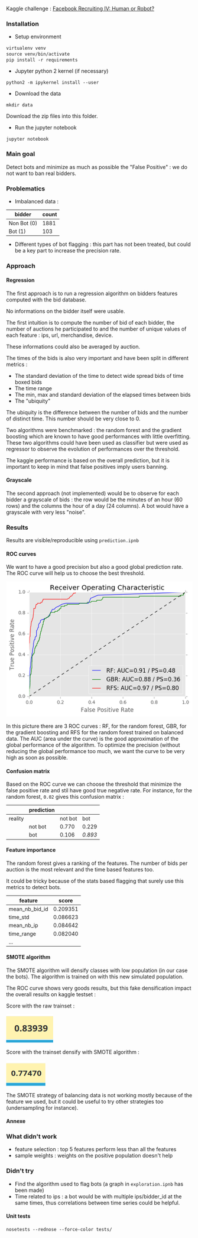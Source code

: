 
Kaggle challenge : [Facebook Recruiting IV: Human or Robot?](https://www.kaggle.com/c/facebook-recruiting-iv-human-or-bot)

### Installation

- Setup environment

```
virtualenv venv
source venv/bin/activate
pip install -r requirements
```

- Jupyter python 2 kernel (if necessary)

```
python2 -m ipykernel install --user
```

- Download the data

```
mkdir data
```

Download the zip files into this folder.

- Run the jupyter notebook

```
jupyter notebook
```

### Main goal

Detect bots and minimize as much as possible the "False Positive" : we do not want to ban real bidders.

### Problematics

 - Imbalanced data :

| bidder      | count |
|-------------|-------|
| Non Bot (0) | 1881  |
|     Bot (1) | 103   |

 - Different types of bot flagging : this part has not been treated, but could be a key part to increase the precision rate.

### Approach

#### Regression

The first approach is to run a regression algorithm on bidders features computed with the bid database.

No informations on the bidder itself were usable.

The first intuition is to compute the number of bid of each bidder, the number of auctions he participated to and the number of unique values of each feature : ips, url, merchandise, device.

These informations could also be averaged by auction.

The times of the bids is also very important and have been split in different metrics :
 - The standard deviation of the time to detect wide spread bids of time boxed bids
 - The time range
 - The min, max and standard deviation of the elapsed times between bids
 - The "ubiquity"

The ubiquity is the difference between the number of bids and the number of distinct time. This number should be very close to 0.

Two algorithms were benchmarked : the random forest and the gradient boosting which are known to have good performances with little overfitting.
These two algorithms could have been used as classifier but were used as regressor to observe the evolution of performances over the threshold.

The kaggle performance is based on the overall prediction, but it is important to keep in mind that false positives imply users banning.

#### Grayscale

The second approach (not implemented) would be to observe for each bidder a grayscale of bids : the row would be the minutes of an hour (60 rows) and the columns the hour of a day (24 columns). A bot would have a grayscale with very less "noise".

### Results

Results are visible/reproducible using `prediction.ipnb`

#### ROC curves

We want to have a good precision but also a good global prediction rate. The ROC curve will help us to choose the best threshold.

![ROC curves for rf, gbr and rf smoted](assets/ROC_SMOTE.png)

In this picture there are 3 ROC curves : RF, for the random forest, GBR, for the gradient boosting and RFS for the random forest trained on balanced data. The AUC (area under the curve) is the good approximation of the global performance of the algorithm. To optimize the precision (without reducing the global performance too much, we want the curve to be very high as soon as possible.

#### Confusion matrix

Based on the ROC curve we can choose the threshold that minimize the false positive rate and stil have good true negative rate. For instance, for the random forest, `0.02` gives this confusion matrix :

|         | prediction |         |         |
|---------|------------|---------|---------|
| reality |            | not bot | bot     |
|         | not bot    |  0.770  |  0.229  |
|         | bot        |  0.106  | *0.893* |

#### Feature importance

The random forest gives a ranking of the features. The number of bids per auction is the most relevant and the time based features too.

It could be tricky because of the stats based flagging that surely use this metrics to detect bots.

|    feature     |  score   |
|----------------|----------|
| mean_nb_bid_id | 0.209351 |
| time_std       | 0.086623 |
| mean_nb_ip     | 0.084642 |
| time_range     | 0.082040 |
| ...                       |

#### SMOTE algorithm

The SMOTE algorithm will densify classes with low population (in our case the bots). The algorithm is trained on with this new simulated population.

The ROC curve shows very goods results, but this fake densification impact the overall results on kaggle testset :

Score with the raw trainset :

![Kaggle result for the random forest](assets/rf.png)

Score with the trainset densify with SMOTE algorithm :

![Kaggle result for the random forest smoted](assets/rf_smoted.png)

The SMOTE strategy of balancing data is not working mostly because of the feature we used, but it could be useful to try other strategies too (undersampling for instance).

#### Annexe

### What didn't work

 - feature selection : top 5 features perform less than all the features
 - sample weights : weights on the positive population doesn't help

### Didn't try

 - Find the algorithm used to flag bots (a graph in `exploration.ipnb` has been made)
 - Time related to ips : a bot would be with multiple ips/bidder_id at the same times, thus correlations between time series could be helpful.

#### Unit tests

```
nosetests --rednose --force-color tests/
```
